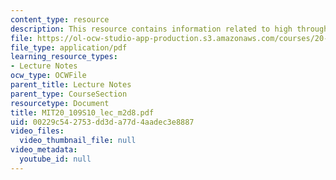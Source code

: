 ```yaml
---
content_type: resource
description: This resource contains information related to high throughput engineering.
file: https://ol-ocw-studio-app-production.s3.amazonaws.com/courses/20-109-laboratory-fundamentals-in-biological-engineering-spring-2010/00229c542753dd3da77d4aadec3e8887_MIT20_109S10_lec_m2d8.pdf
file_type: application/pdf
learning_resource_types:
- Lecture Notes
ocw_type: OCWFile
parent_title: Lecture Notes
parent_type: CourseSection
resourcetype: Document
title: MIT20_109S10_lec_m2d8.pdf
uid: 00229c54-2753-dd3d-a77d-4aadec3e8887
video_files:
  video_thumbnail_file: null
video_metadata:
  youtube_id: null
---
```

